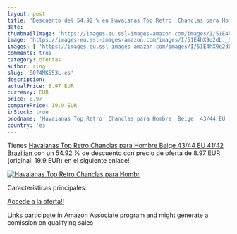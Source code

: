 ```yaml
---
layout: post
title: 'Descuento del 54.92 % en Havaianas Top Retro  Chanclas para Hombr'
date: 
thumbnailImage: 'https://images-eu.ssl-images-amazon.com/images/I/51E4hX9q2dL._SL200_.jpg'
image: 'https://images-eu.ssl-images-amazon.com/images/I/51E4hX9q2dL._SL200_.jpg'
images: [ 'https://images-eu.ssl-images-amazon.com/images/I/51E4hX9q2dL._SL200_.jpg' ]
comments: true
category: ofertas
author: ring
slug: 'B074MK553L-es'
description:
actualPrice: 8.97 EUR
currency: EUR
price: 8.97
comparePrice: 19.9 EUR
inStock: true
prodname: 'Havaianas Top Retro  Chanclas para Hombre  Beige  43/44 EU  41/42 Brazilian '
country: 'es'
---
```


Tienes [Havaianas Top Retro  Chanclas para Hombre  Beige  43/44 EU  41/42 Brazilian ](https://www.amazon.es/dp/B074MK553L/?tag=tolees-21) con un 54.92 % de descuento con precio de oferta de 8.97 EUR (original: 19.9 EUR) en el siguiente enlace!

[![Havaianas Top Retro  Chanclas para Hombr](https://images-eu.ssl-images-amazon.com/images/I/51E4hX9q2dL._SL200_.jpg)](https://www.amazon.es/dp/B074MK553L/?tag=tolees-21)

Características principales:


[Accede a la oferta!!](https://www.amazon.es/dp/B074MK553L/?tag=tolees-21)

Links participate in Amazon Associate program and might generate a comission on qualifying sales


